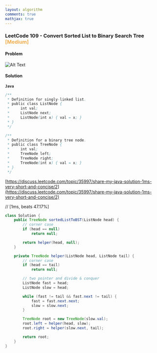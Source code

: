 ```yaml
---
layout: algorithm
comments: true
mathjax: true
---
```


### LeetCode 109 - Convert Sorted List to Binary Search Tree &nbsp; <span style="color:#F0AD4E;">[Medium]</span>

#### Problem

![Alt Text]({{site.baseurl}}/algorithms/leetcode/images/leetcode109.png)

#### Solution

**`Java`**

```java
/**
 * Definition for singly-linked list.
 * public class ListNode {
 *     int val;
 *     ListNode next;
 *     ListNode(int x) { val = x; }
 * }
 */

/**
 * Definition for a binary tree node.
 * public class TreeNode {
 *     int val;
 *     TreeNode left;
 *     TreeNode right;
 *     TreeNode(int x) { val = x; }
 * }
 */
```
[https://discuss.leetcode.com/topic/35997/share-my-java-solution-1ms-very-short-and-concise/2](https://discuss.leetcode.com/topic/35997/share-my-java-solution-1ms-very-short-and-concise/2)

// [1ms, beats 47.17%]
```java
class Solution {
    public TreeNode sortedListToBST(ListNode head) {
        // corner case
        if (head == null)
            return null;

        return helper(head, null);
    }

    private TreeNode helper(ListNode head, ListNode tail) {
        // corner case
        if (head == tail)
            return null;

        // two pointer and divide & conquer
        ListNode fast = head;
        ListNode slow = head;

        while (fast != tail && fast.next != tail) {
            fast = fast.next.next;
            slow = slow.next;
        }

        TreeNode root = new TreeNode(slow.val);
        root.left = helper(head, slow);
        root.right = helper(slow.next, tail);

        return root;
    }
}
```

<br><br>
